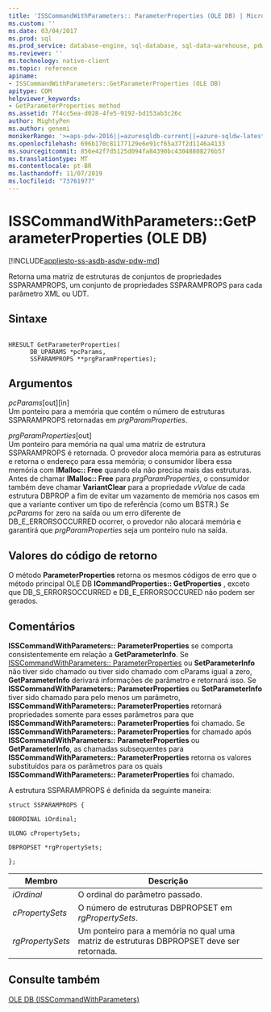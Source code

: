 ```yaml
---
title: 'ISSCommandWithParameters:: ParameterProperties (OLE DB) | Microsoft Docs'
ms.custom: ''
ms.date: 03/04/2017
ms.prod: sql
ms.prod_service: database-engine, sql-database, sql-data-warehouse, pdw
ms.reviewer: ''
ms.technology: native-client
ms.topic: reference
apiname:
- ISSCommandWithParameters::GetParameterProperties (OLE DB)
apitype: COM
helpviewer_keywords:
- GetParameterProperties method
ms.assetid: 7f4cc5ea-d028-4fe5-9192-bd153ab3c26c
author: MightyPen
ms.author: genemi
monikerRange: '>=aps-pdw-2016||=azuresqldb-current||=azure-sqldw-latest||>=sql-server-2016||=sqlallproducts-allversions||>=sql-server-linux-2017||=azuresqldb-mi-current'
ms.openlocfilehash: 696b170c81177129e6e91cf65a37f2d1146a4133
ms.sourcegitcommit: 856e42f7d5125d094fa84390bc43048808276b57
ms.translationtype: MT
ms.contentlocale: pt-BR
ms.lasthandoff: 11/07/2019
ms.locfileid: "73761977"
---
```

# <a name="isscommandwithparametersgetparameterproperties-ole-db"></a>ISSCommandWithParameters::GetParameterProperties (OLE DB)
[!INCLUDE[appliesto-ss-asdb-asdw-pdw-md](../../includes/appliesto-ss-asdb-asdw-pdw-md.md)]

  Retorna uma matriz de estruturas de conjuntos de propriedades SSPARAMPROPS, um conjunto de propriedades SSPARAMPROPS para cada parâmetro XML ou UDT.  
  
## <a name="syntax"></a>Sintaxe  
  
```  
  
HRESULT GetParameterProperties(  
      DB_UPARAMS *pcParams,  
      SSPARAMPROPS **prgParamProperties);  
```  
  
## <a name="arguments"></a>Argumentos  
 *pcParams*[out][in]  
 Um ponteiro para a memória que contém o número de estruturas SSPARAMPROPS retornadas em *prgParamProperties*.  
  
 *prgParamProperties*[out]  
 Um ponteiro para memória na qual uma matriz de estrutura SSPARAMPROPS é retornada. O provedor aloca memória para as estruturas e retorna o endereço para essa memória; o consumidor libera essa memória com **IMalloc:: Free** quando ela não precisa mais das estruturas. Antes de chamar **IMalloc:: Free** para *prgParamProperties*, o consumidor também deve chamar **VariantClear** para a propriedade *vValue* de cada estrutura DBPROP a fim de evitar um vazamento de memória nos casos em que a variante contiver um tipo de referência (como um BSTR.) Se *pcParams* for zero na saída ou um erro diferente de DB_E_ERRORSOCCURRED ocorrer, o provedor não alocará memória e garantirá que *prgParamProperties* seja um ponteiro nulo na saída.  
  
## <a name="return-code-values"></a>Valores do código de retorno  
 O método **ParameterProperties** retorna os mesmos códigos de erro que o método principal OLE DB **ICommandProperties:: GetProperties** , exceto que DB_S_ERRORSOCCURRED e DB_E_ERRORSOCCURED não podem ser gerados.  
  
## <a name="remarks"></a>Comentários  
 **ISSCommandWithParameters:: ParameterProperties** se comporta consistentemente em relação a **GetParameterInfo**. Se [ISSCommandWithParameters:: ParameterProperties](../../relational-databases/native-client-ole-db-interfaces/isscommandwithparameters-setparameterproperties-ole-db.md) ou **SetParameterInfo** não tiver sido chamado ou tiver sido chamado com cParams igual a zero, **GetParameterInfo** derivará informações de parâmetro e retornará isso. Se **ISSCommandWithParameters:: ParameterProperties** ou **SetParameterInfo** tiver sido chamado para pelo menos um parâmetro, **ISSCommandWithParameters:: ParameterProperties** retornará propriedades somente para esses parâmetros para que **ISSCommandWithParameters:: ParameterProperties** foi chamado. Se **ISSCommandWithParameters:: ParameterProperties** for chamado após **ISSCommandWithParameters:: ParameterProperties** ou **GetParameterInfo**, as chamadas subsequentes para **ISSCommandWithParameters:: ParameterProperties** retorna os valores substituídos para os parâmetros para os quais **ISSCommandWithParameters:: ParameterProperties** foi chamado.  
  
 A estrutura SSPARAMPROPS é definida da seguinte maneira:  
  
 `struct SSPARAMPROPS {`  
  
 `DBORDINAL iOrdinal;`  
  
 `ULONG cPropertySets;`  
  
 `DBPROPSET *rgPropertySets;`  
  
 `};`  
  
|Membro|Descrição|  
|------------|-----------------|  
|*iOrdinal*|O ordinal do parâmetro passado.|  
|*cPropertySets*|O número de estruturas DBPROPSET em *rgPropertySets*.|  
|*rgPropertySets*|Um ponteiro para a memória no qual uma matriz de estruturas DBPROPSET deve ser retornada.|  
  
## <a name="see-also"></a>Consulte também  
 [OLE DB &#40;ISSCommandWithParameters&#41;](../../relational-databases/native-client-ole-db-interfaces/isscommandwithparameters-ole-db.md)  
  
  
